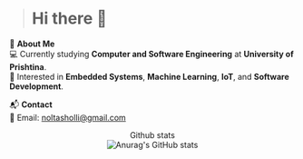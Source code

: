 
># Hi there 👋

<p align="left">
  🚀 <strong>About Me</strong> <br> 
  💻 Currently studying <strong>Computer and Software Engineering</strong> at <strong>University of Prishtina</strong>.  <br>
  🌱 Interested in <strong>Embedded Systems</strong>, <strong>Machine Learning</strong>, <strong>IoT</strong>, and <strong>Software Development</strong>. <br>
</p>

<p align="left">
  📬 <strong>Contact</strong>  
  <br>
  📧 Email: <a href="mailto:noltasholli@gmail.com">noltasholli@gmail.com</a>
</p>


<p align="center">
  Github stats<br>
  <img src="https://github-readme-stats.vercel.app/api?username=arbnortasholli&show_icons=true&theme=radical" alt="Anurag's GitHub stats">
</p>

